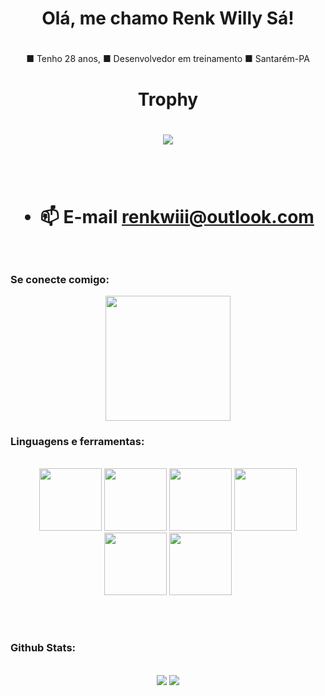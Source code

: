 
# <h1 align="center">Olá, me chamo Renk Willy Sá!<h1>
<div align="center">
■ Tenho 28 anos,
■ Desenvolvedor em treinamento 
■ Santarém-PA
  </div>
 <h1 align="center">Trophy<h1>
  
<div align="center">
<img src="https://github-profile-trophy.vercel.app/?username=RenkSa&theme=onedark)](https://github.com/ryo-ma/github-profile-trophy">
</div>
<br><br>

- 📫 E-mail **[renkwiii@outlook.com](mailto:renkwiii@outlook.com)**
<br><br>
  
### Se conecte comigo:

<div align="center">
<a href="https://www.linkedin.com/in/renk-willy-da-mota-sa-32286320b/"><img src="https://user-images.githubusercontent.com/82468145/171624832-05061d5c-f306-4364-9e41-034de4f4fd33.png" width="200"></a>
</div>
  
### Linguagens e ferramentas:
 <br>
<div align="center">
<img src="https://user-images.githubusercontent.com/82468145/171626173-70861cb5-968d-4a5f-b456-59c275c44e63.png" width="100">
<img src="https://user-images.githubusercontent.com/82468145/171630010-4d41c2d0-3988-4193-a1cd-fa42003b9bc2.png" width="100">
<img src="https://user-images.githubusercontent.com/82468145/171630175-7a60cf0c-356b-4e76-9a4a-80988d4ed8db.png" width="100">
<img src="https://user-images.githubusercontent.com/82468145/171630378-a6879bf9-da1b-4b41-bec9-6c069279bf01.png" width="100">
<img src="https://user-images.githubusercontent.com/82468145/171631046-150cbe6d-7d4f-46c5-97d7-b6a66ddc8e7f.png" width="100">
<img src="https://user-images.githubusercontent.com/82468145/171630497-34d275ff-2aec-47e0-bd18-4ed09e668696.png" width="100">
</div>

<br><br>
  
### Github Stats:
  <br>
<div align="center">
  
<img src="https://github-readme-stats.vercel.app/api/top-langs/?username=RenkSa&layout=compact)](https://github.com/anuraghazra/github-readme-stats">

<img src="https://github-readme-stats.vercel.app/api?username=RenkSa&show_icons=true&theme=dark">

  </div>
